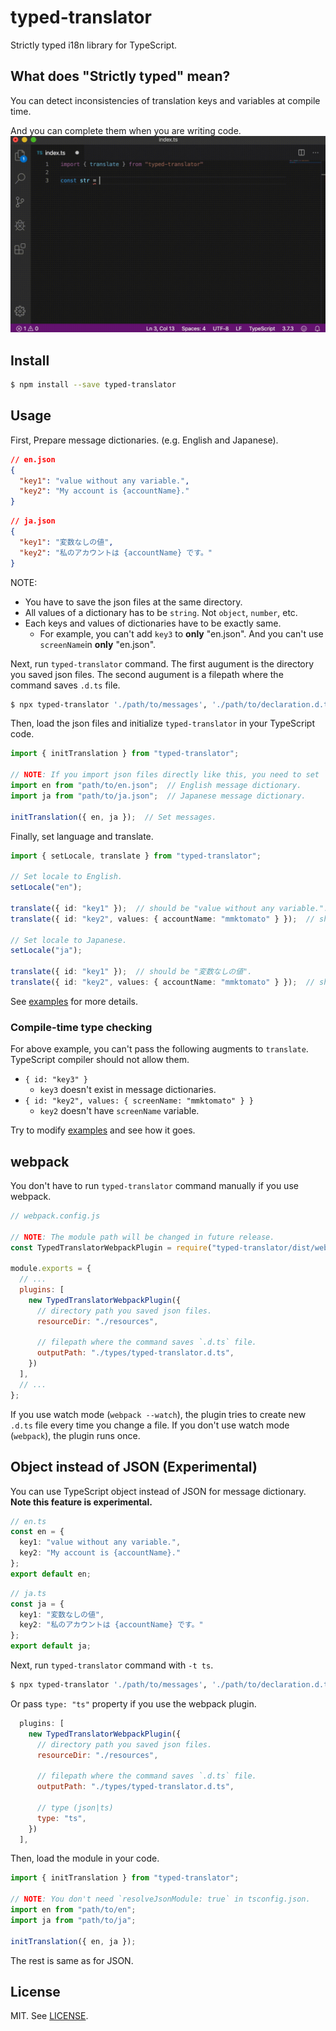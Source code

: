 # typed-translator

Strictly typed i18n library for TypeScript.

## What does "Strictly typed" mean?

You can detect inconsistencies of translation keys and variables at compile time.

And you can complete them when you are writing code.
![completion](https://raw.githubusercontent.com/mmktomato/typed-translator/master/images/completion.gif)

## Install

```bash
$ npm install --save typed-translator
```

## Usage

First, Prepare message dictionaries. (e.g. English and Japanese).

```json
// en.json
{
  "key1": "value without any variable.",
  "key2": "My account is {accountName}."
}
```
```json
// ja.json
{
  "key1": "変数なしの値",
  "key2": "私のアカウントは {accountName} です。"
}
```

NOTE:

* You have to save the json files at the same directory.
* All values of a dictionary has to be `string`. Not `object`, `number`, etc.
* Each keys and values of dictionaries have to be exactly same.
    * For example, you can't add `key3` to **only** "en.json". And you can't use `screenName`in **only** "en.json".

Next, run `typed-translator` command. The first augument is the directory you saved json files. The second augument is a filepath where the command saves `.d.ts` file.

```bash
$ npx typed-translator './path/to/messages', './path/to/declaration.d.ts'
```

Then, load the json files and initialize `typed-translator` in your TypeScript code.

```typescript
import { initTranslation } from "typed-translator";

// NOTE: If you import json files directly like this, you need to set `resolveJsonModule: true` in tsconfig.json.
import en from "path/to/en.json";  // English message dictionary.
import ja from "path/to/ja.json";  // Japanese message dictionary.

initTranslation({ en, ja });  // Set messages.
```

Finally, set language and translate.

```typescript
import { setLocale, translate } from "typed-translator";

// Set locale to English.
setLocale("en");

translate({ id: "key1" });  // should be "value without any variable.".
translate({ id: "key2", values: { accountName: "mmktomato" } });  // should be "My account is mmktomato.".

// Set locale to Japanese.
setLocale("ja");

translate({ id: "key1" });  // should be "変数なしの値".
translate({ id: "key2", values: { accountName: "mmktomato" } });  // should be "私のアカウントは {accountName} です。".
```

See [examples](https://github.com/mmktomato/typed-translator/tree/master/examples) for more details.

### Compile-time type checking

For above example, you can't pass the following augments to `translate`. TypeScript compiler should not allow them.

* `{ id: "key3" }`
    * `key3` doesn't exist in message dictionaries.
* `{ id: "key2", values: { screenName: "mmktomato" } }`
    * `key2` doesn't have `screenName` variable.

Try to modify [examples](https://github.com/mmktomato/typed-translator/tree/master/examples) and see how it goes.

## webpack

You don't have to run `typed-translator` command manually if you use webpack.

```javascript
// webpack.config.js

// NOTE: The module path will be changed in future release.
const TypedTranslatorWebpackPlugin = require("typed-translator/dist/webpack-plugin");

module.exports = {
  // ...
  plugins: [
    new TypedTranslatorWebpackPlugin({
      // directory path you saved json files.
      resourceDir: "./resources",

      // filepath where the command saves `.d.ts` file.
      outputPath: "./types/typed-translator.d.ts",
    })
  ],
  // ...
};
```

If you use watch mode (`webpack --watch`), the plugin tries to create new `.d.ts` file every time you change a file. If you don't use watch mode (`webpack`), the plugin runs once.

## Object instead of JSON (Experimental)

You can use TypeScript object instead of JSON for message dictionary.
**Note this feature is experimental.**

```typescript
// en.ts
const en = {
  key1: "value without any variable.",
  key2: "My account is {accountName}."
};
export default en;
```
```typescript
// ja.ts
const ja = {
  key1: "変数なしの値",
  key2: "私のアカウントは {accountName} です。"
};
export default ja;
```

Next, run `typed-translator` command with `-t ts`.

```bash
$ npx typed-translator './path/to/messages', './path/to/declaration.d.ts' -t ts
```

Or pass `type: "ts"` property if you use the webpack plugin.

```javascript
  plugins: [
    new TypedTranslatorWebpackPlugin({
      // directory path you saved json files.
      resourceDir: "./resources",

      // filepath where the command saves `.d.ts` file.
      outputPath: "./types/typed-translator.d.ts",

      // type (json|ts)
      type: "ts",
    })
  ],
```

Then, load the module in your code.

```typescript
import { initTranslation } from "typed-translator";

// NOTE: You don't need `resolveJsonModule: true` in tsconfig.json.
import en from "path/to/en";
import ja from "path/to/ja";

initTranslation({ en, ja });
```

The rest is same as for JSON.

## License

MIT. See [LICENSE](https://github.com/mmktomato/typed-translator/blob/master/LICENSE).
